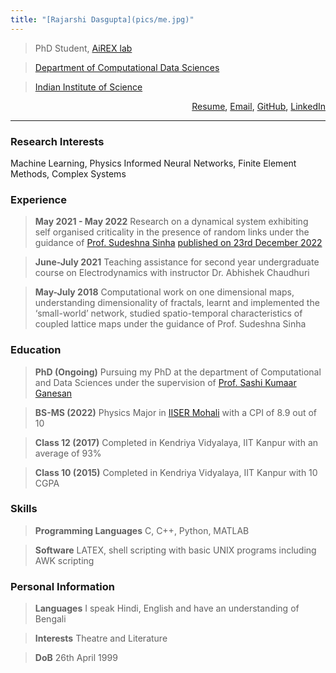 ```yaml
---
title: "[Rajarshi Dasgupta](pics/me.jpg)"
---
```


> PhD Student, [AiREX lab](https://airexlab.cds.iisc.ac.in/)

> [Department of Computational Data Sciences](https://cds.iisc.ac.in/)

> [Indian Institute of Science](https://iisc.ac.in/)

<p align="right">
<a href="resume/Resume.pdf">Resume</a>,
<a href="mailto:rajarshi99@gmail.com">Email</a>,
<a href="https://github.com/rajarshi99/">GitHub</a>,
<a href="https://www.linkedin.com/in/rajarshi99/">LinkedIn</a>
</p>

---

### Research Interests

Machine Learning, Physics Informed Neural Networks, Finite Element Methods, Complex Systems

### Experience

> **May 2021 - May 2022** Research on a dynamical system exhibiting self organised criticality in the presence of random links under the guidance of [Prof. Sudeshna Sinha](https://web.iisermohali.ac.in/dept/physics/Sudeshna_Sinha.html) [published on 23rd December 2022](https://link.springer.com/article/10.1140/epjp/s13360-022-03581-y)

> **June-July 2021** Teaching assistance for second year undergraduate course on Electrodynamics with instructor Dr. Abhishek Chaudhuri

> **May-July 2018** Computational work on one dimensional maps, understanding dimensionality of fractals, learnt and implemented the ‘small-world’ network, studied spatio-temporal characteristics of coupled lattice maps under the guidance of Prof. Sudeshna Sinha

### Education

> **PhD (Ongoing)** Pursuing my PhD at the department of Computational and Data Sciences under the supervision of [Prof. Sashi Kumaar Ganesan](http://cds.iisc.ac.in/faculty/sashi/)

> **BS-MS (2022)** Physics Major in [IISER Mohali](https://www.iisermohali.ac.in/) with a CPI of 8.9 out of 10

> **Class 12 (2017)** Completed in Kendriya Vidyalaya, IIT Kanpur with an average of 93%

> **Class 10 (2015)** Completed in Kendriya Vidyalaya, IIT Kanpur with 10 CGPA

### Skills

> **Programming Languages** C, C++, Python, MATLAB

> **Software** LATEX, shell scripting with basic UNIX programs including AWK scripting

### Personal Information

> **Languages** I speak Hindi, English and have an understanding of Bengali

> **Interests** Theatre and Literature

> **DoB** 26th April 1999

